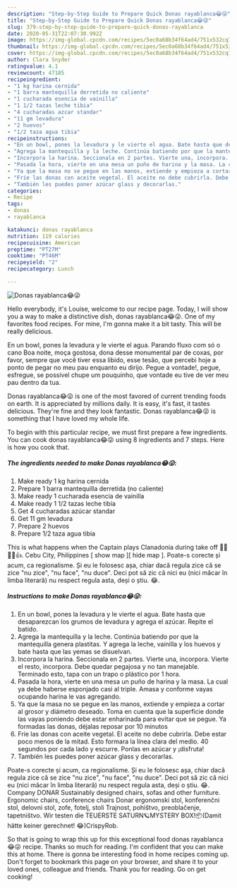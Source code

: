 ```yaml
---
description: "Step-by-Step Guide to Prepare Quick Donas rayablanca😂😜"
title: "Step-by-Step Guide to Prepare Quick Donas rayablanca😂😜"
slug: 379-step-by-step-guide-to-prepare-quick-donas-rayablanca
date: 2020-05-31T22:07:30.992Z
image: https://img-global.cpcdn.com/recipes/5ec0a68b34f64ad4/751x532cq70/donas-rayablanca😂😜-foto-principal.jpg
thumbnail: https://img-global.cpcdn.com/recipes/5ec0a68b34f64ad4/751x532cq70/donas-rayablanca😂😜-foto-principal.jpg
cover: https://img-global.cpcdn.com/recipes/5ec0a68b34f64ad4/751x532cq70/donas-rayablanca😂😜-foto-principal.jpg
author: Clara Snyder
ratingvalue: 4.1
reviewcount: 47185
recipeingredient:
- "1 kg harina cernida"
- "1 barra mantequilla derretida no caliente"
- "1 cucharada esencia de vainilla"
- "1 1/2 tazas leche tibia"
- "4 cucharadas azcar standar"
- "11 gm levadura"
- "2 huevos"
- "1/2 taza agua tibia"
recipeinstructions:
- "En un bowl, pones la levadura y le vierte el agua. Bate hasta que desaparezcan los grumos de levadura y agrega el azúcar. Repite el batido."
- "Agrega la mantequilla y la leche. Continúa batiendo por que la mantequilla genera plastitas. Y agrega la leche, vainilla y los huevos y bate hasta que las yemas se disuelvan."
- "Incorpora la harina. Seccionala en 2 partes. Vierte una, incorpora. Vierte el resto, incorpora. Debe quedar pegajosa y no tan manejable. Terminado esto, tapa con un trapo o plástico por 1 hora."
- "Pasada la hora, vierte en una mesa un puño de harina y la masa. La cual ya debe haberse esponjado casi al triple. Amasa y conforme vayas ocupando harina le vas agregando."
- "Ya que la masa no se pegue en las manos, extiende y empieza a cortar al grosor y diámetro deseado. Toma en cuenta que la superficie donde las vayas poniendo debe estar enharinada para evitar que se pegue. Ya formadas las donas, déjalas reposar por 10 minutos"
- "Fríe las donas con aceite vegetal. El aceite no debe cubrirla. Debe estar poco menos de la mitad. Esto formara la línea clara del medio. 40 segundos por cada lado y escurre. Ponlas en azúcar y ¡disfruta!"
- "También les puedes poner azúcar glass y decorarlas."
categories:
- Recipe
tags:
- donas
- rayablanca

katakunci: donas rayablanca 
nutrition: 119 calories
recipecuisine: American
preptime: "PT27M"
cooktime: "PT46M"
recipeyield: "2"
recipecategory: Lunch

---
```



![Donas rayablanca😂😜](https://img-global.cpcdn.com/recipes/5ec0a68b34f64ad4/751x532cq70/donas-rayablanca😂😜-foto-principal.jpg)

Hello everybody, it's Louise, welcome to our recipe page. Today, I will show you a way to make a distinctive dish, donas rayablanca😂😜. One of my favorites food recipes. For mine, I'm gonna make it a bit tasty. This will be really delicious.

En un bowl, pones la levadura y le vierte el agua. Parando fluxo com só o cano Boa noite, moça gostosa, dona desse monumental par de coxas, por favor, sempre que você tiver essa libido, esse tesão, que percebi hoje a ponto de pegar no meu pau enquanto eu dirijo. Pegue a vontade!, pegue, esfregue, se possível chupe um pouquinho, que vontade eu tive de ver meu pau dentro da tua.

Donas rayablanca😂😜 is one of the most favored of current trending foods on earth. It is appreciated by millions daily. It is easy, it's fast, it tastes delicious. They're fine and they look fantastic. Donas rayablanca😂😜 is something that I have loved my whole life.


To begin with this particular recipe, we must first prepare a few ingredients. You can cook donas rayablanca😂😜 using 8 ingredients and 7 steps. Here is how you cook that.

<!--inarticleads1-->

##### The ingredients needed to make Donas rayablanca😂😜:

1. Make ready 1 kg harina cernida
1. Prepare 1 barra mantequilla derretida (no caliente)
1. Make ready 1 cucharada esencia de vainilla
1. Make ready 1 1/2 tazas leche tibia
1. Get 4 cucharadas azúcar standar
1. Get 11 gm levadura
1. Prepare 2 huevos
1. Prepare 1/2 taza agua tibia


This is what happens when the Captain plays Clanadonia during take off 🛫👀😜😂👍. Cebu City, Philippines [ show map ][ hide map ]. Poate-s corecte și acum, ca regionalisme. Și eu le folosesc așa, chiar dacă regula zice că se zice &#34;nu zice&#34;, &#34;nu face&#34;, &#34;nu duce&#34;. Deci pot să zic că nici eu (nici măcar în limba literară) nu respect regula asta, deși o știu. 😂. 

<!--inarticleads2-->

##### Instructions to make Donas rayablanca😂😜:

1. En un bowl, pones la levadura y le vierte el agua. Bate hasta que desaparezcan los grumos de levadura y agrega el azúcar. Repite el batido.
1. Agrega la mantequilla y la leche. Continúa batiendo por que la mantequilla genera plastitas. Y agrega la leche, vainilla y los huevos y bate hasta que las yemas se disuelvan.
1. Incorpora la harina. Seccionala en 2 partes. Vierte una, incorpora. Vierte el resto, incorpora. Debe quedar pegajosa y no tan manejable. Terminado esto, tapa con un trapo o plástico por 1 hora.
1. Pasada la hora, vierte en una mesa un puño de harina y la masa. La cual ya debe haberse esponjado casi al triple. Amasa y conforme vayas ocupando harina le vas agregando.
1. Ya que la masa no se pegue en las manos, extiende y empieza a cortar al grosor y diámetro deseado. Toma en cuenta que la superficie donde las vayas poniendo debe estar enharinada para evitar que se pegue. Ya formadas las donas, déjalas reposar por 10 minutos
1. Fríe las donas con aceite vegetal. El aceite no debe cubrirla. Debe estar poco menos de la mitad. Esto formara la línea clara del medio. 40 segundos por cada lado y escurre. Ponlas en azúcar y ¡disfruta!
1. También les puedes poner azúcar glass y decorarlas.


Poate-s corecte și acum, ca regionalisme. Și eu le folosesc așa, chiar dacă regula zice că se zice &#34;nu zice&#34;, &#34;nu face&#34;, &#34;nu duce&#34;. Deci pot să zic că nici eu (nici măcar în limba literară) nu respect regula asta, deși o știu. 😂. Company DONAR Sustainably designed chairs, sofas and other furniture. Ergonomic chairs, conference chairs Donar ergonomski stol, konferenčni stol, delovni stol, zofe, fotelj, stoli Trajnost, pohištvo, preoblačenje, tapetništvo. Wir testen die TEUERSTE SATURN🪐MYSTERY BOX!📦(Damit hätte keiner gerechnet! 😂)CrispyRob. 

So that is going to wrap this up for this exceptional food donas rayablanca😂😜 recipe. Thanks so much for reading. I'm confident that you can make this at home. There is gonna be interesting food in home recipes coming up. Don't forget to bookmark this page on your browser, and share it to your loved ones, colleague and friends. Thank you for reading. Go on get cooking!
